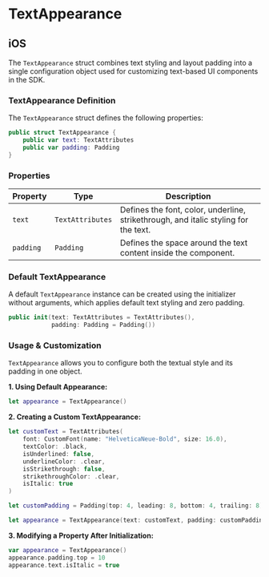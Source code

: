 # TextAppearance

## iOS

The `TextAppearance` struct combines text styling and layout padding into a single configuration object used for customizing text-based UI components in the SDK.

### TextAppearance Definition

The `TextAppearance` struct defines the following properties:

```swift
public struct TextAppearance {
    public var text: TextAttributes
    public var padding: Padding
}
```

### Properties

| Property  | Type             | Description                                                                         |
| --------- | ---------------- | ----------------------------------------------------------------------------------- |
| `text`    | `TextAttributes` | Defines the font, color, underline, strikethrough, and italic styling for the text. |
| `padding` | `Padding`        | Defines the space around the text content inside the component.                     |

### Default TextAppearance

A default `TextAppearance` instance can be created using the initializer without arguments, which applies default text styling and zero padding.

```swift
public init(text: TextAttributes = TextAttributes(),
            padding: Padding = Padding())
```

### Usage & Customization

`TextAppearance` allows you to configure both the textual style and its padding in one object.

**1. Using Default Appearance:**

```swift
let appearance = TextAppearance()
```

**2. Creating a Custom TextAppearance:**

```swift
let customText = TextAttributes(
    font: CustomFont(name: "HelveticaNeue-Bold", size: 16.0),
    textColor: .black,
    isUnderlined: false,
    underlineColor: .clear,
    isStrikethrough: false,
    strikethroughColor: .clear,
    isItalic: true
)

let customPadding = Padding(top: 4, leading: 8, bottom: 4, trailing: 8)

let appearance = TextAppearance(text: customText, padding: customPadding)
```

**3. Modifying a Property After Initialization:**

```swift
var appearance = TextAppearance()
appearance.padding.top = 10
appearance.text.isItalic = true
```
